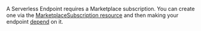 A Serverless Endpoint requires a Marketplace subscription. You can create one via the [MarketplaceSubscription resource](https://www.pulumi.com/registry/packages/azure-native/api-docs/machinelearningservices/marketplacesubscription/) and then making your endpoint [depend](https://www.pulumi.com/docs/iac/concepts/options/dependson/) on it.